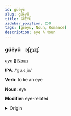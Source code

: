 ```yaml
---
id: güëyü
slug: güëyü
title: GÜËYÜ
sidebar_position: 258
tags: [güëyü, Noun, Romance]
description: eye § Noun
---
```


### güëyü&emsp;<span kind="abugida">ꜿʄɽʇɀʄ</span>

*eye* **§** [Noun](../../tags/Noun)

**IPA**: /ˈgu.e.ju/

**Verb**: to be an eye

**Noun**: eye

**Modifier**: eye-related

<details>
    <summary>Origin</summary>
    Asturian güeyu [ˈɡwe.ʝu]<br/>
    <em>Romance Language Family</em>
</details>